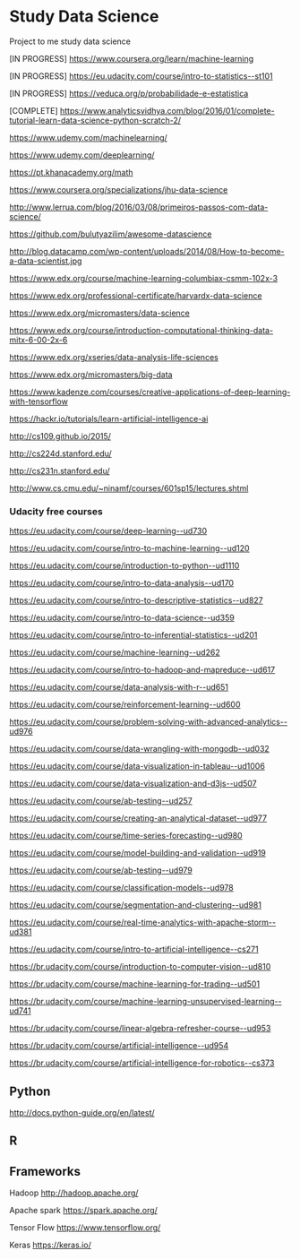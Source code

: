 # Study Data Science
Project to me study data science

[IN PROGRESS] https://www.coursera.org/learn/machine-learning

[IN PROGRESS] https://eu.udacity.com/course/intro-to-statistics--st101

[IN PROGRESS] https://veduca.org/p/probabilidade-e-estatistica

[COMPLETE] https://www.analyticsvidhya.com/blog/2016/01/complete-tutorial-learn-data-science-python-scratch-2/

https://www.udemy.com/machinelearning/

https://www.udemy.com/deeplearning/

https://pt.khanacademy.org/math

https://www.coursera.org/specializations/jhu-data-science 

http://www.lerrua.com/blog/2016/03/08/primeiros-passos-com-data-science/

https://github.com/bulutyazilim/awesome-datascience

http://blog.datacamp.com/wp-content/uploads/2014/08/How-to-become-a-data-scientist.jpg

https://www.edx.org/course/machine-learning-columbiax-csmm-102x-3

https://www.edx.org/professional-certificate/harvardx-data-science

https://www.edx.org/micromasters/data-science

https://www.edx.org/course/introduction-computational-thinking-data-mitx-6-00-2x-6

https://www.edx.org/xseries/data-analysis-life-sciences

https://www.edx.org/micromasters/big-data

https://www.kadenze.com/courses/creative-applications-of-deep-learning-with-tensorflow

https://hackr.io/tutorials/learn-artificial-intelligence-ai

http://cs109.github.io/2015/

http://cs224d.stanford.edu/

http://cs231n.stanford.edu/

http://www.cs.cmu.edu/~ninamf/courses/601sp15/lectures.shtml

### Udacity free courses

https://eu.udacity.com/course/deep-learning--ud730

https://eu.udacity.com/course/intro-to-machine-learning--ud120

https://eu.udacity.com/course/introduction-to-python--ud1110

https://eu.udacity.com/course/intro-to-data-analysis--ud170

https://eu.udacity.com/course/intro-to-descriptive-statistics--ud827

https://eu.udacity.com/course/intro-to-data-science--ud359

https://eu.udacity.com/course/intro-to-inferential-statistics--ud201

https://eu.udacity.com/course/machine-learning--ud262

https://eu.udacity.com/course/intro-to-hadoop-and-mapreduce--ud617

https://eu.udacity.com/course/data-analysis-with-r--ud651

https://eu.udacity.com/course/reinforcement-learning--ud600

https://eu.udacity.com/course/problem-solving-with-advanced-analytics--ud976

https://eu.udacity.com/course/data-wrangling-with-mongodb--ud032

https://eu.udacity.com/course/data-visualization-in-tableau--ud1006

https://eu.udacity.com/course/data-visualization-and-d3js--ud507

https://eu.udacity.com/course/ab-testing--ud257

https://eu.udacity.com/course/creating-an-analytical-dataset--ud977

https://eu.udacity.com/course/time-series-forecasting--ud980

https://eu.udacity.com/course/model-building-and-validation--ud919

https://eu.udacity.com/course/ab-testing--ud979

https://eu.udacity.com/course/classification-models--ud978

https://eu.udacity.com/course/segmentation-and-clustering--ud981

https://eu.udacity.com/course/real-time-analytics-with-apache-storm--ud381

https://eu.udacity.com/course/intro-to-artificial-intelligence--cs271

https://br.udacity.com/course/introduction-to-computer-vision--ud810

https://br.udacity.com/course/machine-learning-for-trading--ud501

https://br.udacity.com/course/machine-learning-unsupervised-learning--ud741

https://br.udacity.com/course/linear-algebra-refresher-course--ud953

https://br.udacity.com/course/artificial-intelligence--ud954

https://br.udacity.com/course/artificial-intelligence-for-robotics--cs373

## Python

http://docs.python-guide.org/en/latest/

## R

## Frameworks

Hadoop
http://hadoop.apache.org/

Apache spark
https://spark.apache.org/

Tensor Flow
https://www.tensorflow.org/

Keras
https://keras.io/

